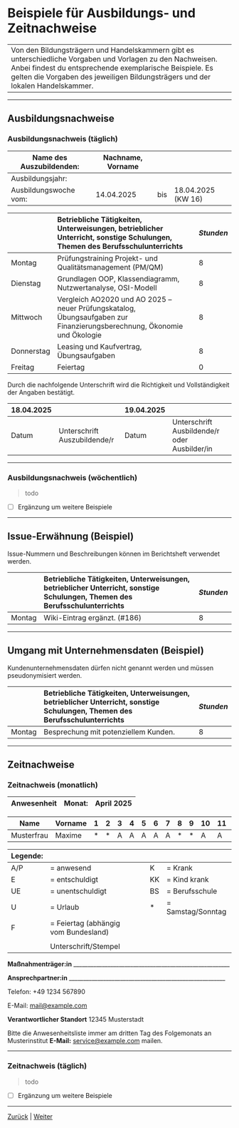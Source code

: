 # Beispiele für Ausbildungs- und Zeitnachweise

| |
| :--- |
| Von den Bildungsträgern und Handelskammern gibt es unterschiedliche Vorgaben und Vorlagen zu den Nachweisen. Anbei findest du entsprechende exemplarische Beispiele. Es gelten die Vorgaben des jeweiligen Bildungsträgers und der lokalen Handelskammer. |

---

## Ausbildungsnachweise

### Ausbildungsnachweis (täglich)

| Name des Auszubildenden: | Nachname, Vorname | | |
| --- | --- | --- | --- |
| Ausbildungsjahr: |  |  | |
| Ausbildungswoche vom: | 14.04.2025 | bis | 18.04.2025 (KW 16) |

|  | Betriebliche Tätigkeiten, Unterweisungen, betrieblicher Unterricht, sonstige Schulungen, Themen des Berufsschulunterrichts | *Stunden* |
| :--- | :--- | :--- |
| Montag | Prüfungstraining Projekt- und Qualitätsmanagement (PM/QM) | 8 |
| Dienstag | Grundlagen OOP, Klassendiagramm, Nutzwertanalyse, OSI-Modell | 8 |
| Mittwoch | Vergleich AO2020 und AO 2025 – neuer Prüfungskatalog, Übungsaufgaben zur Finanzierungsberechnung, Ökonomie und Ökologie | 8 |
| Donnerstag | Leasing und Kaufvertrag, Übungsaufgaben | 8 |
| Freitag | Feiertag | 0 |

Durch die nachfolgende Unterschrift wird die Richtigkeit und Vollständigkeit der Angaben bestätigt.

| 18.04.2025 | | 19.04.2025 | |
| :--- | :--- | :--- | :--- |
| Datum | Unterschrift Auszubildende/r | Datum | Unterschrift Ausbildende/r oder Ausbilder/in |

---

### Ausbildungsnachweis (wöchentlich)

> todo

- [ ] Ergänzung um weitere Beispiele

---

## Issue-Erwähnung (Beispiel)

Issue-Nummern und Beschreibungen können im Berichtsheft verwendet werden.

|  | Betriebliche Tätigkeiten, Unterweisungen, betrieblicher Unterricht, sonstige Schulungen, Themen des Berufsschulunterrichts | *Stunden* |
| :--- | :--- | :--- |
| Montag | Wiki-Eintrag ergänzt. (#186) | 8 |

---

## Umgang mit Unternehmensdaten (Beispiel)

Kundenunternehmensdaten dürfen nicht genannt werden und müssen pseudonymisiert werden.

|  | Betriebliche Tätigkeiten, Unterweisungen, betrieblicher Unterricht, sonstige Schulungen, Themen des Berufsschulunterrichts | *Stunden* |
| :--- | :--- | :--- |
| Montag | Besprechung mit potenziellem Kunden. | 8 |

---

## Zeitnachweise

### Zeitnachweis (monatlich)

| Anwesenheit | **Monat:** | April 2025 |
| --- | --- | --- |

| Name | Vorname | 1 | 2 | 3 | 4 | 5 | 6 | 7 | 8 | 9 | 10 | 11 | 12 | 13 | 14 | 15 | 16 | 17 | 18 | 19 | 20 | 21 | 22 | 23 | 24 | 25 | 26 | 27 | 28 | 29 | 30 | 31 |
| --- | --- | --- | --- | --- | --- | --- | --- | --- | --- | --- | --- | --- | --- | --- | --- | --- | --- | --- | --- | --- | --- | --- | --- | --- | --- | --- | --- | --- | --- | --- | --- | --- |
| Musterfrau | Maxime | \* | \* | A | A | A | A | A | \* | \* | A | A | A | A | A | \* | \* | A | A | A | A | A | \* | \* | A | A | A | A | A | \* | \* | BS |

| **Legende:** |  |  |  |  |
| --- | --- | --- | --- | --- |
| A/P | = anwesend |  | K | = Krank |
| E | = entschuldigt |  | KK | = Kind krank |
| UE | = unentschuldigt |  | BS | = Berufsschule |
| U | = Urlaub |  | \* | = Samstag/Sonntag |
| F | = Feiertag (abhängig vom Bundesland) |  |  |  |
|  |  |  |  |  |
|  | Unterschrift/Stempel | | |  |

**Maßnahmenträger:in** _______________________________________________________

**Ansprechpartner:in** _______________________________________________________

Telefon: +49 1234 567890

E-Mail: <mail@example.com>

**Verantwortlicher Standort** 12345 Musterstadt

Bitte die Anwesenheitsliste immer am dritten Tag des Folgemonats an Musterinstitut  **E-Mail:** <service@example.com> mailen.

---

### Zeitnachweis (täglich)

> todo

- [ ] Ergänzung um weitere Beispiele

---

[Zurück](/docs/01-organisation/01-zeit-ausbildungsnachweise/README.md) | [Weiter](/docs/01-organisation/01-zeit-ausbildungsnachweise/02-dateibenennung/README.md)
